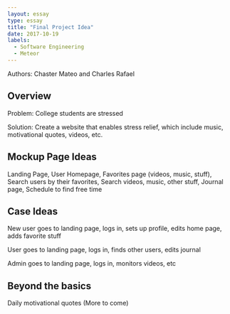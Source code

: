 ```yaml
---
layout: essay
type: essay
title: "Final Project Idea"
date: 2017-10-19
labels:
  - Software Engineering
  - Meteor
---
```


Authors: Chaster Mateo and Charles Rafael

## Overview
  Problem: College students are stressed
  
  Solution: Create a website that enables stress relief, which include music, motivational quotes, videos, etc.
  
## Mockup Page Ideas
  Landing Page, 
  User Homepage, 
  Favorites page (videos, music, stuff), 
  Search users by their favorites, 
  Search videos, music, other stuff, 
  Journal page, 
  Schedule to find free time
  
## Case Ideas
  New user goes to landing page, logs in, sets up profile, edits home page, adds favorite stuff
  
  User goes to landing page, logs in, finds other users, edits journal
  
  Admin goes to landing page, logs in, monitors videos, etc
  
## Beyond the basics
  Daily motivational quotes
  (More to come)
  


